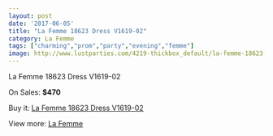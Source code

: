 ```yaml
---
layout: post
date: '2017-06-05'
title: "La Femme 18623 Dress V1619-02"
category: La Femme
tags: ["charming","prom","party","evening","femme"]
image: http://www.lustparties.com/4219-thickbox_default/la-femme-18623-dress-v1619-02.jpg
---
```

La Femme 18623 Dress V1619-02

On Sales: **$470**
<a href="https://www.lustparties.com/en/la-femme/1400-la-femme-18623-dress-v1619-02.html"><amp-img layout="responsive" width="600" height="600" src="//www.lustparties.com/4219-thickbox_default/la-femme-18623-dress-v1619-02.jpg" alt="La Femme 18623 Dress V1619-02 0" /></a>
<a href="https://www.lustparties.com/en/la-femme/1400-la-femme-18623-dress-v1619-02.html"><amp-img layout="responsive" width="600" height="600" src="//www.lustparties.com/4220-thickbox_default/la-femme-18623-dress-v1619-02.jpg" alt="La Femme 18623 Dress V1619-02 1" /></a>

Buy it: [La Femme 18623 Dress V1619-02](https://www.lustparties.com/en/la-femme/1400-la-femme-18623-dress-v1619-02.html "La Femme 18623 Dress V1619-02")

View more: [La Femme](https://www.lustparties.com/en/4-la-femme "La Femme")